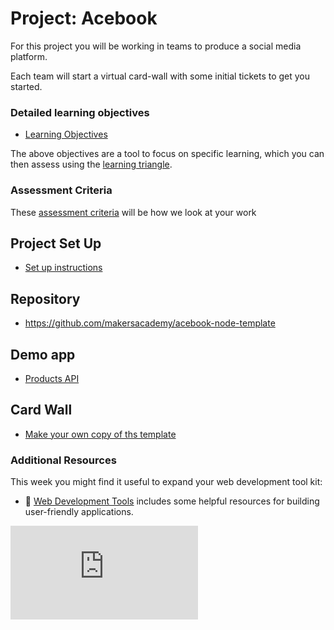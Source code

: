 # Project: Acebook

For this project you will be working in teams to produce a social media platform.

Each team will start a virtual card-wall with some initial tickets to get you started.

### Detailed learning objectives

* [Learning Objectives](learning_objectives.md)

The above objectives are a tool to focus on specific learning, which you can then assess using the [learning triangle](https://github.com/makersacademy/course/blob/master/pills/blooms_taxonomy.md).

### Assessment Criteria

These [assessment criteria](../assessment_criteria.md) will be how we look at your work

## Project Set Up

* [Set up instructions](../project_setup.md)

## Repository

* https://github.com/makersacademy/acebook-node-template

## Demo app

* [Products API](https://github.com/makersacademy/node-engineering-demo-app)

## Card Wall

* [Make your own copy of ths template](https://trello.com/b/9IJTM4kw/acebook-node-template)

### Additional Resources

This week you might find it useful to expand your web development tool kit:

- :pill: [Web Development Tools](../../pills/web_development_tools.md) includes some helpful resources for building user-friendly applications.

![Tracking pixel](https://githubanalytics.herokuapp.com/course/engineering_projects/node/README.md)
